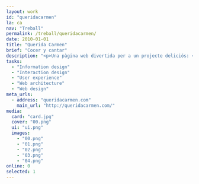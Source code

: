 ```yaml
---
layout: work
id: "queridacarmen"
la: ca
nav: "Treball"
permalink: /treball/queridacarmen/
date: 2010-01-01
title: "Querida Carmen"
brief: "Cocer y cantar"
description: "<p>Una pàgina web divertida per a un projecte deliciós: <em>Querida Carmen</em> vol que cuinis menys i mengis millor.</p>"
tasks:
  - "Information design"
  - "Interaction design"
  - "User experience"
  - "Web architecture"
  - "Web design"
meta_urls:
  - address: "queridacarmen.com"
    main_url: "http://queridacarmen.com/"
media:
  card: "card.jpg"
  cover: "00.png"
  ui: "ui.png"
  images:
    - "00.png"
    - "01.png"
    - "02.png"
    - "03.png"
    - "04.png"
online: 0
selected: 1
---
```

